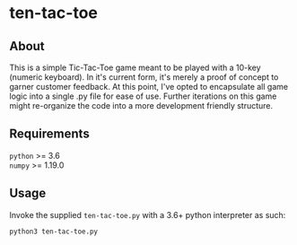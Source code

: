 # ten-tac-toe

## About 
This is a simple Tic-Tac-Toe game meant to be played with a 10-key (numeric keyboard). In it's current form, it's merely a proof of concept to garner customer feedback. At this point, I've opted to encapsulate all game logic into a single .py file for ease of use. Further iterations on this game might re-organize the code into a more development friendly structure.

## Requirements 
`python` >= 3.6  
`numpy` >= 1.19.0  

## Usage
Invoke the supplied `ten-tac-toe.py` with a 3.6+ python interpreter as such:

```sh
python3 ten-tac-toe.py
```
